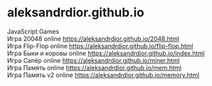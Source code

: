 # aleksandrdior.github.io
JavaScript Games <br>
Игра 20048 online https://aleksandrdior.github.io/2048.html <br>
Игра Flip-Flop online https://aleksandrdior.github.io/flip-flop.html <br>
Игра Быки и коровы online https://aleksandrdior.github.io/index.html <br>
Игра Сапёр online https://aleksandrdior.github.io/miner.html <br>
Игра Память online https://aleksandrdior.github.io/mem.html <br>
Игра Память v2 online https://aleksandrdior.github.io/memory.html <br>
